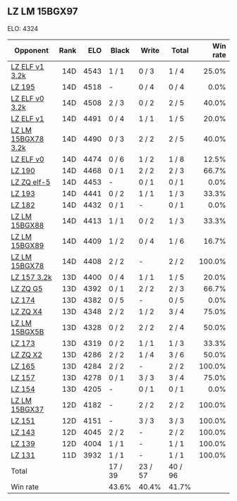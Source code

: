 ## LZ LM 15BGX97 ##

ELO: 4324

Opponent | Rank | ELO | Black | Write | Total | Win rate
---------|-----:|----:|-------|-------|-------|-------:
[LZ ELF v1 3.2k](LZ%20ELF%20v1%203.2k.md) | 14D | 4543 | 1 / 1 | 0 / 3 | 1 / 4 | 25.0%
[LZ 195](LZ%20195.md) | 14D | 4518 | - | 0 / 4 | 0 / 4 | 0.0%
[LZ ELF v0 3.2k](LZ%20ELF%20v0%203.2k.md) | 14D | 4508 | 2 / 3 | 0 / 2 | 2 / 5 | 40.0%
[LZ ELF v1](LZ%20ELF%20v1.md) | 14D | 4491 | 0 / 4 | 1 / 1 | 1 / 5 | 20.0%
[LZ LM 15BGX78 3.2k](LZ%20LM%2015BGX78%203.2k.md) | 14D | 4490 | 0 / 3 | 2 / 2 | 2 / 5 | 40.0%
[LZ ELF v0](LZ%20ELF%20v0.md) | 14D | 4474 | 0 / 6 | 1 / 2 | 1 / 8 | 12.5%
[LZ 190](LZ%20190.md) | 14D | 4468 | 0 / 1 | 2 / 2 | 2 / 3 | 66.7%
[LZ ZQ elf-5](LZ%20ZQ%20elf-5.md) | 14D | 4453 | - | 0 / 1 | 0 / 1 | 0.0%
[LZ 193](LZ%20193.md) | 14D | 4441 | 0 / 2 | 1 / 1 | 1 / 3 | 33.3%
[LZ 182](LZ%20182.md) | 14D | 4432 | 0 / 1 | - | 0 / 1 | 0.0%
[LZ LM 15BGX88](LZ%20LM%2015BGX88.md) | 14D | 4413 | 1 / 1 | 0 / 2 | 1 / 3 | 33.3%
[LZ LM 15BGX89](LZ%20LM%2015BGX89.md) | 14D | 4409 | 1 / 2 | 0 / 4 | 1 / 6 | 16.7%
[LZ LM 15BGX78](LZ%20LM%2015BGX78.md) | 14D | 4408 | 2 / 2 | - | 2 / 2 | 100.0%
[LZ 157 3.2k](LZ%20157%203.2k.md) | 13D | 4400 | 0 / 4 | 1 / 1 | 1 / 5 | 20.0%
[LZ ZQ G5](LZ%20ZQ%20G5.md) | 13D | 4392 | 0 / 1 | 2 / 2 | 2 / 3 | 66.7%
[LZ 174](LZ%20174.md) | 13D | 4382 | 0 / 5 | - | 0 / 5 | 0.0%
[LZ ZQ X4](LZ%20ZQ%20X4.md) | 13D | 4348 | 2 / 2 | 1 / 2 | 3 / 4 | 75.0%
[LZ LM 15BGX5B](LZ%20LM%2015BGX5B.md) | 13D | 4328 | 0 / 2 | 2 / 2 | 2 / 4 | 50.0%
[LZ 173](LZ%20173.md) | 13D | 4319 | 0 / 2 | 1 / 1 | 1 / 3 | 33.3%
[LZ ZQ X2](LZ%20ZQ%20X2.md) | 13D | 4286 | 2 / 2 | 1 / 4 | 3 / 6 | 50.0%
[LZ 165](LZ%20165.md) | 13D | 4284 | 2 / 2 | - | 2 / 2 | 100.0%
[LZ 157](LZ%20157.md) | 13D | 4278 | 0 / 1 | 3 / 3 | 3 / 4 | 75.0%
[LZ 154](LZ%20154.md) | 13D | 4205 | - | 0 / 1 | 0 / 1 | 0.0%
[LZ LM 15BGX37](LZ%20LM%2015BGX37.md) | 12D | 4182 | - | 2 / 2 | 2 / 2 | 100.0%
[LZ 151](LZ%20151.md) | 12D | 4151 | - | 3 / 3 | 3 / 3 | 100.0%
[LZ 143](LZ%20143.md) | 12D | 4045 | 2 / 2 | - | 2 / 2 | 100.0%
[LZ 139](LZ%20139.md) | 12D | 4004 | 1 / 1 | - | 1 / 1 | 100.0%
[LZ 131](LZ%20131.md) | 11D | 3932 | 1 / 1 | - | 1 / 1 | 100.0%
Total | | | 17 / 39 | 23 / 57 | 40 / 96 | 
Win rate| | | 43.6% | 40.4% | 41.7% | 
